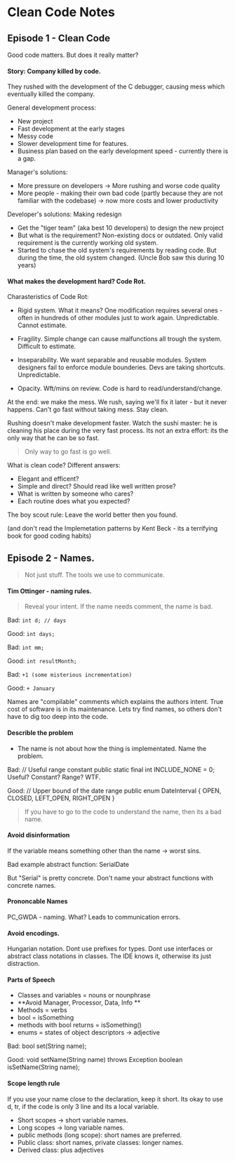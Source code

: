 # Clean Code Notes

## Episode 1 - Clean Code

Good code matters. But does it really matter?

#### Story: Company killed by code.
They rushed with the development of the C debugger, causing mess which eventually killed the company.

General development process: 

* New project
* Fast development at the early stages
* Messy code
* Slower development time for features. 
* Business plan based on the early development speed - currently there is a gap.

Manager's solutions: 

* More pressure on developers -> More rushing and worse code quality
* More people - making their own bad code (partly because they are not familiar with the codebase) -> now more costs and lower productivity

Developer's solutions: Making redesign

* Get the "tiger team" (aka best 10 developers) to design the new project
* But what is the requirement? Non-existing docs or outdated. Only valid requirement is the currently working old system.
* Started to chase the old system's requirements by reading code. But during the time, the old system changed.
(Uncle Bob saw this during 10 years)

#### What makes the development hard? Code Rot.
Charasteristics of Code Rot:

* Rigid system. What it means? One modification requires several ones - often in hundreds of other modules just to work again. Unpredictable. Cannot estimate.

* Fragility. Simple change can cause malfunctions all trough the system. Difficult to estimate.

* Inseparability. We want separable and reusable modules. System designers fail to enforce module bounderies. Devs are taking shortcuts. Unpredictable.

* Opacity.
Wft/mins on review. Code is hard to read/understand/change.

At the end: we make the mess. We rush, saying we'll fix it later - but it never happens. Can't go fast without taking mess. 
Stay clean.

Rushing doesn't make development faster.
Watch the sushi master: he is cleaning his place during the very fast process. Its not an extra effort: its the only way that he can be so fast.
> Only way to go fast is go well.

What is clean code? Different answers: 

* Elegant and efficent?
* Simple and direct? Should read like well written prose?
* What is written by someone who cares?
* Each routine does what you expected?

The boy scout rule: Leave the world better then you found.

(and don't read the Implemetation patterns by Kent Beck - its a  terrifying book for good coding habits)

## Episode 2 - Names. 

> Not just stuff. The tools we use to communicate.

#### Tim Ottinger - naming rules.

> Reveal your intent. If the name needs comment, the name is bad.

Bad: `int d; // days`

Good: `int days;`

Bad: `int mm;`

Good: `int resultMonth;`

Bad: `+1 (some misterious incrementation)`

Good: `+ January`

Names are "compilable" comments which explains the authors intent.
True cost of software is in its maintenance. Lets try find names, so others don't have to dig too deep into the code.

#### Describle the problem

* The name is not about how the thing is implementated. Name the problem.

Bad: 
// Useful range constant
public static final int INCLUDE_NONE = 0;
Useful? Constant? Range? WTF.

Good:
// Upper bound of the date range
public enum DateInterval {
OPEN, CLOSED, LEFT_OPEN, RIGHT_OPEN
}

> If you have to go to the code to understand the name, then its a bad name.

#### Avoid disinformation
If the variable means something other than the name -> worst sins.

Bad example
abstract function: SerialDate

But "Serial" is pretty concrete. Don't name your abstract functions with concrete names.

#### Prononcable Names
PC_GWDA - naming. What? Leads to communication errors.
 
#### Avoid encodings.
Hungarian notation. Dont use prefixes for types.
Dont use interfaces or abstract class notations in classes. The IDE knows it, otherwise its just distraction.

#### Parts of Speech

* Classes and variables = nouns or nounphrase
* **Avoid Manager, Processor, Data, Info **
* Methods = verbs
* bool = isSomething
* methods with bool returns = isSomething()
* enums = states of object descriptors -> adjective
 
Bad: bool set(String name);

Good: 
void setName(String name) throws Exception
boolean isSetName(String name);
 
#### Scope length rule
If you use your name close to the declaration, keep it short. 
Its okay to use d, tr, if the code is only 3 line and its a local variable.

* Short scopes -> short variable names.
* Long scopes -> long variable names.
* public methods (long scope): short names are preferred.
* Public class: short names, private classes: longer names.
* Derived class: plus adjectives

